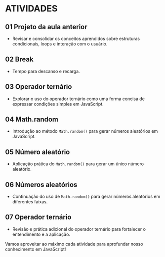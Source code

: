 # ATIVIDADES

## 01 Projeto da aula anterior
- Revisar e consolidar os conceitos aprendidos sobre estruturas condicionais, loops e interação com o usuário.

## 02 Break
- Tempo para descanso e recarga.

## 03 Operador ternário
- Explorar o uso do operador ternário como uma forma concisa de expressar condições simples em JavaScript.

## 04 Math.random
- Introdução ao método `Math.random()` para gerar números aleatórios em JavaScript.

## 05 Número aleatório
- Aplicação prática do `Math.random()` para gerar um único número aleatório.

## 06 Números aleatórios
- Continuação do uso de `Math.random()` para gerar números aleatórios em diferentes faixas.

## 07 Operador ternário
- Revisão e prática adicional do operador ternário para fortalecer o entendimento e a aplicação.

Vamos aproveitar ao máximo cada atividade para aprofundar nosso conhecimento em JavaScript!